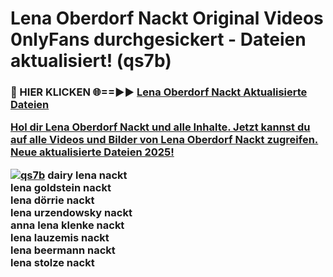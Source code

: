 # Lena Oberdorf Nackt Original Videos 0nlyFans durchgesickert - Dateien aktualisiert! (qs7b)

<h3>🔴 HIER KLICKEN 🌐==►► <a href="https://tinyurl.com/h6vf6nb8" rel="nofollow">Lena Oberdorf Nackt Aktualisierte Dateien

Hol dir Lena Oberdorf Nackt und alle Inhalte. Jetzt kannst du auf alle Videos und Bilder von Lena Oberdorf Nackt zugreifen. Neue aktualisierte Dateien 2025!

[![qs7b](https://i.imgur.com/sD4kR3V.gif)](https://tinyurl.com/h6vf6nb8)
dairy lena nackt<br>
lena goldstein nackt<br>
lena dörrie nackt<br>
lena urzendowsky nackt<br>
anna lena klenke nackt<br>
lena lauzemis nackt<br>
lena beermann nackt<br>
lena stolze nackt